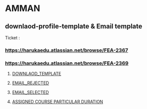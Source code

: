 # AMMAN

## downlaod-profile-template & Email template


Ticket : 
### https://harukaedu.atlassian.net/browse/FEA-2367
### https://harukaedu.atlassian.net/browse/FEA-2369
   



1. [DOWNLAOD_TEMPLATE](https://htmlpreview.github.io/?https://github.com/amananku-pintar/downlaod-profile-template/blob/main/template.html)

2. [EMAIL_REJECTED](https://htmlpreview.github.io/?https://github.com/amananku-pintar/downlaod-profile-template/blob/main/email-rejected.html)


3. [EMAIL_SELECTED](https://htmlpreview.github.io/?https://github.com/amananku-pintar/downlaod-profile-template/blob/main/email-selected.html)
4. [ASSIGNED COURSE PARTICULAR DURATION](https://htmlpreview.github.io/?[https://github.com/amananku-pintar/downlaod-profile-template/blob/main/email-selected.html](https://github.com/amananku-pintar/downlaod-profile-template/blob/main/assigned-course-particular-duration.html))
